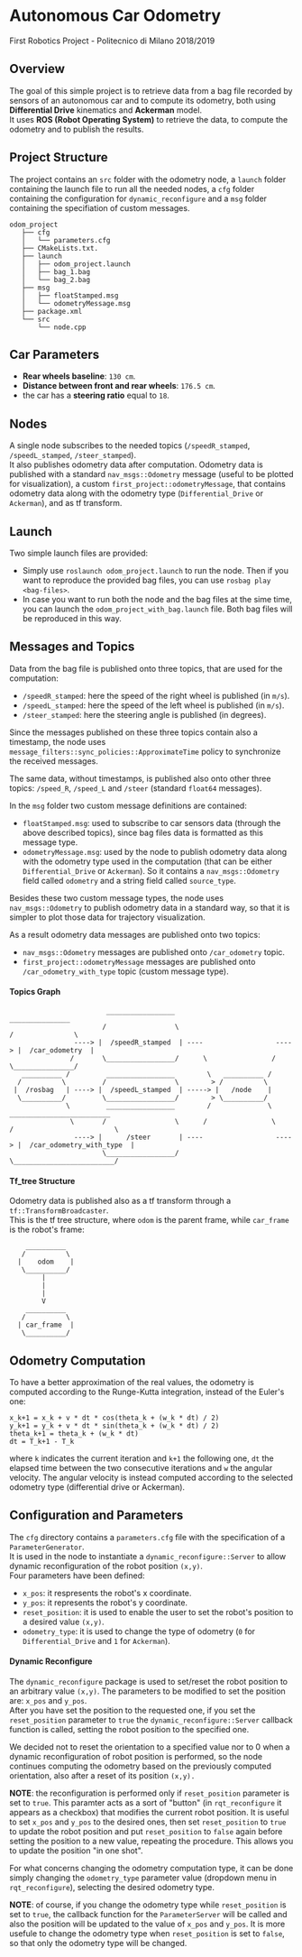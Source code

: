 # Autonomous Car Odometry 
First Robotics Project - Politecnico di Milano 2018/2019  
  
## Overview
The goal of this simple project is to retrieve data from a bag file recorded by sensors of an autonomous car and to compute its odometry, both using **Differential Drive** kinematics and **Ackerman** model.  
It uses **ROS (Robot Operating System)** to retrieve the data, to compute the odometry and to publish the results.

## Project Structure
The project contains an `src` folder with the odometry node, a `launch` folder containing the launch file to run all the needed nodes, a `cfg` folder containing the configuration for `dynamic_reconfigure` and a `msg` folder containing the specifiation of custom messages.

```
odom_project  
   ├── cfg  
   │   └── parameters.cfg  
   ├── CMakeLists.txt. 
   ├── launch 
   │   ├── odom_project.launch 
   │   ├── bag_1.bag
   │   └── bag_2.bag
   ├── msg  
   │   ├── floatStamped.msg  
   │   └── odometryMessage.msg  
   ├── package.xml  
   └── src  
       └── node.cpp  
```
## Car Parameters
  * **Rear wheels baseline**: `130 cm`.
  * **Distance between front and rear wheels**: `176.5 cm`.
  * the car has a **steering ratio** equal to `18`.

## Nodes
A single node subscribes to the needed topics (`/speedR_stamped`, `/speedL_stamped`, `/steer_stamped`).  
It also publishes odometry data after computation. Odometry data is published with a standard `nav_msgs::Odometry` message (useful to be plotted for visualization), a custom `first_project::odometryMessage`, that contains odometry data along with the odometry type (`Differential_Drive` or `Ackerman`), and as tf transform.

## Launch
Two simple launch files are provided: 
  * Simply use `roslaunch odom_project.launch` to run the node. Then if you want to reproduce the provided bag files, you can use `rosbag play <bag-files>`.
  * In case you want to run both the node and the bag files at the sime time, you can launch the `odom_project_with_bag.launch` file. Both bag files will be reproduced in this way.  

## Messages and Topics
Data from the bag file is published onto three topics, that are used for the computation:
  * `/speedR_stamped`: here the speed of the right wheel is published (in `m/s`).
  * `/speedL_stamped`: here the speed of the left wheel is published (in `m/s`).
  * `/steer_stamped`: here the steering angle is published (in degrees).  
  
Since the messages published on these three topics contain also a timestamp, the node uses `message_filters::sync_policies::ApproximateTime` policy to synchronize the received messages.  

The same data, without timestamps, is published also onto other three topics: `/speed_R`, `/speed_L` and `/steer` (standard `float64` messages).  
  
In the `msg` folder two custom message definitions are contained:
  * `floatStamped.msg`: used to subscribe to car sensors data (through the above described topics), since bag files data is formatted as this message type.
  * `odometryMessage.msg`: used by the node to publish odometry data along with the odometry type used in the computation (that can be either `Differential_Drive` or `Ackerman`). So it contains a `nav_msgs::Odometry` field called `odometry` and a string field called `source_type`.  
  
Besides these two custom message types, the node uses `nav_msgs::Odometry` to publish odometry data in a standard way, so that it is simpler to plot those data for trajectory visualization.  
  
As a result odometry data messages are published onto two topics:
  * `nav_msgs::Odometry` messages are published onto `/car_odometry` topic.
  * `first_project::odometryMessage` messages are published onto `/car_odometry_with_type` topic (custom message type).

#### Topics Graph
```
                        _________________                                 _______________
                       /                 \                               /               \
                ----> |  /speedR_stamped  | ----                  ----> |  /car_odometry  |
               /       \_________________/      \                /       \_______________/
   __________ /         _________________        \   __________ /
  /          \         /                 \        > /          \
 |  /rosbag   | ----> |  /speedL_stamped  | -----> |   /node    |
  \__________/         \_________________/        > \__________/
              \         _________________        /              \         _________________________
               \       /                 \      /                \       /                         \
                ----> |      /steer       | ----                  ----> |  /car_odometry_with_type  |
                       \_________________/                               \_________________________/

```

#### Tf_tree Structure
Odometry data is published also as a tf transform through a `tf::TransformBroadcaster`.  
This is the tf tree structure, where `odom` is the parent frame, while `car_frame` is the robot's frame:  
```
    __________
   /          \
  |    odom    |
   \__________/
        |
        |
        |
        V
    __________
   /          \
  | car_frame  |
   \__________/

```

## Odometry Computation
To have a better approximation of the real values, the odometry is computed according to the Runge-Kutta integration, instead of the Euler's one:
```
x_k+1 = x_k + v * dt * cos(theta_k + (w_k * dt) / 2)  
y_k+1 = y_k + v * dt * sin(theta_k + (w_k * dt) / 2)  
theta_k+1 = theta_k + (w_k * dt)  
dt = T_k+1 - T_k
```
where `k` indicates the current iteration and `k+1` the following one, `dt` the elapsed time between the two consecutive iterations and `w` the angular velocity.
The angular velocity is instead computed according to the selected odometry type (differential drive or Ackerman).

## Configuration and Parameters
The `cfg` directory contains a `parameters.cfg` file with the specification of a `ParameterGenerator`.  
It is used in the node to instantiate a `dynamic_reconfigure::Server` to allow dynamic reconfiguration of the robot position `(x,y)`.  
Four parameters have been defined:
  * `x_pos`: it respresents the robot's x coordinate.
  * `y_pos`: it represents the robot's y coordinate.
  * `reset_position`: it is used to enable the user to set the robot's position to a desired value `(x,y)`.
  * `odometry_type`: it is used to change the type of odometry (`0` for `Differential_Drive` and `1` for `Ackerman`).

#### Dynamic Reconfigure
The `dynamic_reconfigure` package is used to set/reset the robot position to an arbitrary value `(x,y)`. 
The parameters to be modified to set the position are: `x_pos` and `y_pos`.  
After you have set the position to the requested one, if you set the `reset_position` parameter to `true` the `dynamic_reconfigure::Server` callback function is called, setting the robot position to the specified one.  
  
We decided not to reset the orientation to a specified value nor to 0 when a dynamic reconfiguration of robot position is performed, so the node continues computing the odometry based on the previously computed orientation, also after a reset of its position `(x,y).`  
  
**NOTE**: the reconfiguration is performed only if `reset_position` parameter is set to `true`. This paramter acts as a sort of "button" (in `rqt_reconfigure` it appears as a checkbox) that modifies the current robot position. It is useful to set `x_pos` and `y_pos` to the desired ones, then set `reset_position` to `true` to update the robot position and put `reset_position` to `false` again before setting the position to a new value, repeating the procedure. This allows you to update the position "in one shot".  
  
For what concerns changing the odometry computation type, it can be done simply changing the `odometry_type` parameter value (dropdown menu in `rqt_reconfigure`), selecting the desired odometry type.  
  
**NOTE**: of course, if you change the odometry type while `reset_position` is set to `true`, the callback function for the `ParameterServer` will be called and also the position will be updated to the value of `x_pos` and `y_pos`. It is more usefule to change the odometry type when `reset_position` is set to `false`, so that only the odometry type will be changed.

